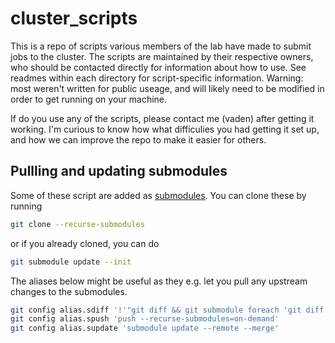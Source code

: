 # cluster_scripts
This is a repo of scripts various members of the lab have made to submit jobs to the cluster. The scripts are maintained by their respective owners, who should be contacted directly for information about how to use. See readmes within each directory for script-specific information. Warning: most weren't written for public useage, and will likely need to be modified in order to get running on your machine. 

If do you use any of the scripts, please contact me (vaden) after getting it working. I'm curious to know how what difficulies you had getting it set up, and how we can improve the repo to make it easier for others.

## Pullling and updating submodules

Some of these script are added as
[submodules](https://git-scm.com/book/en/v2/Git-Tools-Submodules). You can clone
these by running

``` bash
git clone --recurse-submodules
```

or if you already cloned, you can do

``` bash
git submodule update --init
```

The aliases below might be useful as they e.g. let you pull any upstream changes
to the submodules.

``` bash
git config alias.sdiff '!'"git diff && git submodule foreach 'git diff'"
git config alias.spush 'push --recurse-submodules=on-demand'
git config alias.supdate 'submodule update --remote --merge'
```

